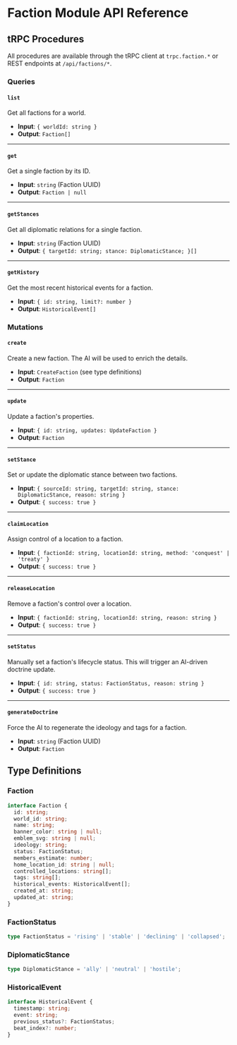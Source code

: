 # Faction Module API Reference

## tRPC Procedures

All procedures are available through the tRPC client at `trpc.faction.*` or REST endpoints at `/api/factions/*`.

### Queries

#### `list`
Get all factions for a world.
- **Input**: `{ worldId: string }`
- **Output**: `Faction[]`

---

#### `get`
Get a single faction by its ID.
- **Input**: `string` (Faction UUID)
- **Output**: `Faction | null`

---

#### `getStances`
Get all diplomatic relations for a single faction.
- **Input**: `string` (Faction UUID)
- **Output**: `{ targetId: string; stance: DiplomaticStance; }[]`

---

#### `getHistory`
Get the most recent historical events for a faction.
- **Input**: `{ id: string, limit?: number }`
- **Output**: `HistoricalEvent[]`

### Mutations

#### `create`
Create a new faction. The AI will be used to enrich the details.
- **Input**: `CreateFaction` (see type definitions)
- **Output**: `Faction`

---

#### `update`
Update a faction's properties.
- **Input**: `{ id: string, updates: UpdateFaction }`
- **Output**: `Faction`

---

#### `setStance`
Set or update the diplomatic stance between two factions.
- **Input**: `{ sourceId: string, targetId: string, stance: DiplomaticStance, reason: string }`
- **Output**: `{ success: true }`

---

#### `claimLocation`
Assign control of a location to a faction.
- **Input**: `{ factionId: string, locationId: string, method: 'conquest' | 'treaty' }`
- **Output**: `{ success: true }`

---

#### `releaseLocation`
Remove a faction's control over a location.
- **Input**: `{ factionId: string, locationId: string, reason: string }`
- **Output**: `{ success: true }`

---

#### `setStatus`
Manually set a faction's lifecycle status. This will trigger an AI-driven doctrine update.
- **Input**: `{ id: string, status: FactionStatus, reason: string }`
- **Output**: `{ success: true }`

---

#### `generateDoctrine`
Force the AI to regenerate the ideology and tags for a faction.
- **Input**: `string` (Faction UUID)
- **Output**: `Faction`

## Type Definitions

### Faction
```typescript
interface Faction {
  id: string;
  world_id: string;
  name: string;
  banner_color: string | null;
  emblem_svg: string | null;
  ideology: string;
  status: FactionStatus;
  members_estimate: number;
  home_location_id: string | null;
  controlled_locations: string[];
  tags: string[];
  historical_events: HistoricalEvent[];
  created_at: string;
  updated_at: string;
}
```

### FactionStatus
```typescript
type FactionStatus = 'rising' | 'stable' | 'declining' | 'collapsed';
```

### DiplomaticStance
```typescript
type DiplomaticStance = 'ally' | 'neutral' | 'hostile';
```

### HistoricalEvent
```typescript
interface HistoricalEvent {
  timestamp: string;
  event: string;
  previous_status?: FactionStatus;
  beat_index?: number;
}
```